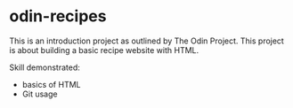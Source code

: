 # odin-recipes

This is an introduction project as outlined by The Odin Project.
This project is about building a basic recipe website with HTML.

Skill demonstrated:
- basics of HTML
- Git usage